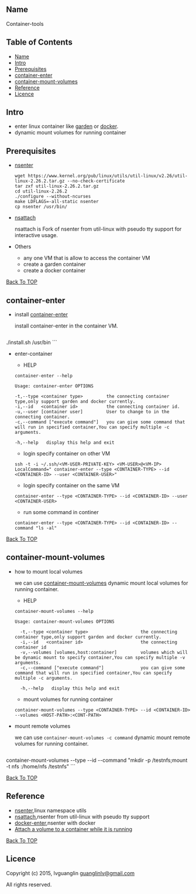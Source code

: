 Name
----

Container-tools

Table of Contents
-----
- [Name](#name)
- [Intro](#intro)
- [Prerequisites](#prerequisites)
- [container-enter](#container-enter)
- [container-mount-volumes](#container-mount-volumes)
- [Reference](#reference)
- [Licence](#licence)

Intro
-----

- enter linux container like [garden](https://github.com/cloudfoundry-incubator/garden-linux) or [docker](https://github.com/docker/docker).
- dynamic mount volumes for running container

Prerequisites
-----

- [nsenter](https://www.kernel.org/pub/linux/utils/util-linux/)

    ```shell
    wget https://www.kernel.org/pub/linux/utils/util-linux/v2.26/util-linux-2.26.2.tar.gz --no-check-certificate
    tar zxf util-linux-2.26.2.tar.gz
    cd util-linux-2.26.2
    ./configure --without-ncurses
    make LDFLAGS=-all-static nsenter
    cp nsenter /usr/bin/
    ```

- [nsattach](https://github.com/guanglinlv/nsattach)

	nsattach is Fork of nsenter from util-linux with pseudo tty support for interactive usage.

- Others
	- any one VM that is allow to access the container VM
	- create a garden container
	- create a docker container

[Back To TOP](#table-of-contents)

container-enter
-----

- install [container-enter](https://github.com/guanglinlv/container-tools/blob/master/src/container-enter)

	install container-enter in the container VM.

	```shell
./install.sh /usr/bin
	```

- enter-container

	- HELP

	```shell
	container-enter --help

	Usage: container-enter OPTIONS

  	-t,--type <container type>         the connecting container type,only support garden and docker currently.
  	-i,--id   <container id>           the connecting container id.
  	-u,--user [container user]         User to change to in the connecting container.
  	-c,--command ["execute command"]   you can give some command that will run in specified container,You can specify multiple -c arguments.

	-h,--help   display this help and exit

	```

	- login specify container on other VM

	```shell
	ssh -t -i ~/.ssh/<VM-USER-PRIVATE-KEY> <VM-USER>@<VM-IP> LocalCommand=" container-enter --type <CONTAINER-TYPE> --id <CONTAINER-ID> --user <CONTAINER-USER>"
	```

	- login specify container on the same VM

	```shell
	container-enter --type <CONTAINER-TYPE> --id <CONTAINER-ID> --user <CONTAINER-USER>
	```

	- run some command in continer

    ```shell
    container-enter --type <CONTAINER-TYPE> --id <CONTAINER-ID> --command "ls -al"
    ```

[Back To TOP](#table-of-contents)

container-mount-volumes
-----

- how to mount local volumes

	we can use [container-mount-volumes](https://github.com/guanglinlv/container-tools/blob/master/src/container-mount-volumes) dynamic mount local volumes for running container.

	- HELP

	```shell
	container-mount-volumes --help

    Usage: container-mount-volumes OPTIONS

      -t,--type <container type>                    the connecting container type,only support garden and docker currently.
      -i,--id   <container id>                      the connecting container id
      -v,--volumes [volumes,host:container]         volumes which will be dynamic mount to specify container,You can specify multiple -v arguments.
      -c,--command ["execute command"]              you can give some command that will run in specified container,You can specify multiple -c arguments.

      -h,--help   display this help and exit

	```

    - mount volumes for running container

    ```shell
    container-mount-volumes --type <CONTAINER-TYPE> --id <CONTAINER-ID> --volumes <HOST-PATH>:<CONT-PATH>
    ```
- mount remote volumes

	we can use `container-mount-volumes -c command` dynamic mount remote volumes for running container.

    ```shell
container-mount-volumes --type <CONTAINER-TYPE> --id <CONTAINER-ID> --command "mkdir -p /testnfs;mount -t nfs <NFS-HOST>:/home/nfs /testnfs"
    ```

[Back To TOP](#table-of-contents)

Reference
-----

- [nsenter](https://www.kernel.org/pub/linux/utils/util-linux/),linux namespace utils
- [nsattach](https://github.com/guanglinlv/nsattach),nsenter from util-linux with pseudo tty support
- [docker-enter](https://github.com/jpetazzo/nsenter),nsenter with docker
- [Attach a volume to a container while it is running](http://jpetazzo.github.io/2015/01/13/docker-mount-dynamic-volumes/)

[Back To TOP](#table-of-contents)

Licence
-----

Copyright (c) 2015, lvguanglin <guanglinlv@gmail.com>

All rights reserved.
